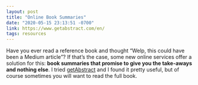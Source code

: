 ```yaml
---
layout: post
title: "Online Book Summaries"
date: "2020-05-15 23:13:51 -0700"
link: https://www.getabstract.com/en/
tags: resources
---
```

Have you ever read a reference book and thought “Welp, this could have been a Medium article”? If that’s the case, some new online services offer a solution for this: **book summaries that promise to give you the take-aways and nothing else**. I tried [getAbstract](https://www.getabstract.com/en/) and I found it pretty useful, but of course sometimes you will want to read the full book.
